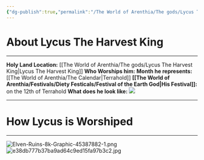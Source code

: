 ```yaml
---
{"dg-publish":true,"permalink":"/The World of Arenthia/The gods/Lycus The Harvest King/","tags":["Diety","Earth"]}
---
```


# About Lycus The Harvest King 
---
**Holy Land Location:** [[The World of Arenthia/The gods/Lycus The Harvest King\|Lycus The Harvest King]]
**Who Worships him:** 
**Month he represents:** [[The World of Arenthia/The Calendar\|Terrahold]]
**[[The World of Arenthia/Festivals/Diety Festicals/Festival of the Earth God\|His Festival]]:** on the 12th of Terrahold
**What does he look like:** 
![](https://cdnb.artstation.com/p/assets/images/images/042/824/061/large/shirdi-briceno-render02.jpg?1635526087)

---
# How Lycus is Worshiped
---
![Elven-Ruins-8k-Graphic-45387882-1.png](/img/user/Images/Elven-Ruins-8k-Graphic-45387882-1.png)
![e38db777b37ba9ad64c9ed15fa97b3c2.jpg](/img/user/Images/e38db777b37ba9ad64c9ed15fa97b3c2.jpg)
